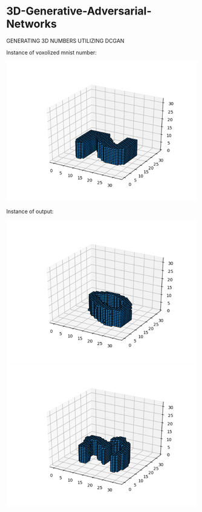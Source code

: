 # 3D-Generative-Adversarial-Networks
GENERATING 3D NUMBERS UTILIZING DCGAN

Instance of voxolized mnist number: 

![alt-text](results/1.png?raw=true "voxelized mnist") 


Instance  of output:

![alt-text](results/4.png?raw=true "voxelized mnist") 
![alt-text](results/5.png?raw=true "voxelized mnist") 
